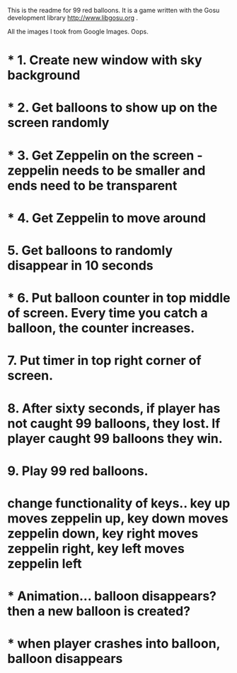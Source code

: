 This is the readme for 99 red balloons. It is a game written with the Gosu
development library http://www.libgosu.org . 

All the images I took from Google Images. Oops.


# * 1. Create new window with sky background
# * 2. Get balloons to show up on the screen randomly
# * 3. Get Zeppelin on the screen - zeppelin needs to be smaller and ends need to be transparent
# * 4. Get Zeppelin to move around
# 5. Get balloons to randomly disappear in 10 seconds
# * 6. Put balloon counter in top middle of screen. Every time you catch a balloon, the counter increases.
# 7. Put timer in top right corner of screen.
# 8. After sixty seconds, if player has not caught 99 balloons, they lost. If player caught 99 balloons they win.
# 9. Play 99 red balloons.

# change functionality of keys.. key up moves zeppelin up, key down moves zeppelin down, key right moves zeppelin right, key left moves zeppelin left
# * Animation... balloon disappears? then a new balloon is created?
# * when player crashes into balloon, balloon disappears